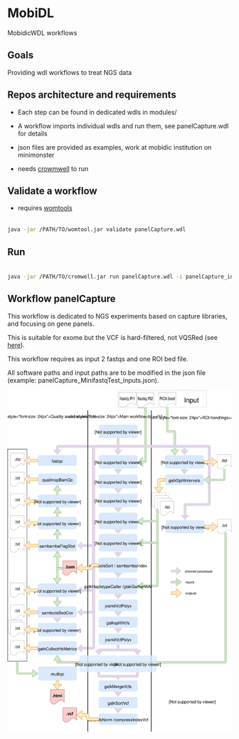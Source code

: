 # MobiDL

MobidicWDL workflows

## Goals

Providing wdl workflows to treat NGS data

## Repos architecture and requirements

- Each step can be found in dedicated wdls in modules/

- A workflow imports individual wdls and run them, see panelCapture.wdl for details

- json files are provided as examples, work at mobidic institution on minimonster

- needs [crowmwell](https://github.com/broadinstitute/cromwell) to run

## Validate a workflow

- requires [womtools](https://github.com/broadinstitute/cromwell/releases)

```bash

java -jar /PATH/TO/womtool.jar validate panelCapture.wdl 

```

## Run

```bash

java -jar /PATH/TO/cromwell.jar run panelCapture.wdl -i panelCapture_inputs.json

```

## Workflow panelCapture

This workflow is dedicated to NGS experiments based on capture libraries, and focusing on gene panels.

This is suitable for exome but the VCF is hard-filtered, not VQSRed (see [here](https://software.broadinstitute.org/gatk/best-practices/workflow?id=11145)).

This workflow requires as input 2 fastqs and one ROI bed file.

All software paths and input paths are to be modified in the json file (example: panelCapture_MinifastqTest_inputs.json).

![panelCapture workflow description](/img/panelCapture.svg)

